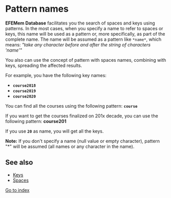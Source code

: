 # Pattern names

**EFEMem Database** facilitates you the search of spaces and keys using patterns. In the most cases, when you specify a name to refer to spaces or keys, this name will be used as a pattern or, more specifically, as part of the complete name. The name will be assumed as a pattern like `*name*`, which means: *"take any character before and after the string of characters 'name'"*

You also can use the concept of pattern with spaces names, combining with keys, spreading the affected results.

For example, you have the following key names:

- **`course2018`**
- **`course2019`**
- **`course2020`**



You can find all the courses using the following pattern: **`course`**

If you want to get the courses finalized on 201x decade, you can use the following pattern: **course201**

If you use **`20`** as name, you will get all the keys.



**Note:** If you don't specify a name (null value or empty character), pattern "*" will be assumed (all names or any character in the name).



## See also

- [Keys](keys.md)
- [Spaces](spaces.md)



[Go to index](index.md)